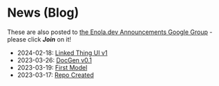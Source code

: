 <!--
    SPDX-License-Identifier: Apache-2.0

    Copyright 2023-2024 The Enola <https://enola.dev> Authors

    Licensed under the Apache License, Version 2.0 (the "License");
    you may not use this file except in compliance with the License.
    You may obtain a copy of the License at

        https://www.apache.org/licenses/LICENSE-2.0

    Unless required by applicable law or agreed to in writing, software
    distributed under the License is distributed on an "AS IS" BASIS,
    WITHOUT WARRANTIES OR CONDITIONS OF ANY KIND, either express or implied.
    See the License for the specific language governing permissions and
    limitations under the License.
-->

# News (Blog)

These are also posted to [the Enola.dev Announcements Google Group](https://groups.google.com/g/enoladev-announcements) - please click **_Join_** on it!

* 2024-02-18: [Linked Thing UI v1](posts/ui1.md)
* 2023-03-26: [DocGen v0.1](posts/docgen1.md)
* 2023-03-19: [First Model](posts/model1.md)
* 2023-03-17: [Repo Created](posts/git-repo-created.md)
